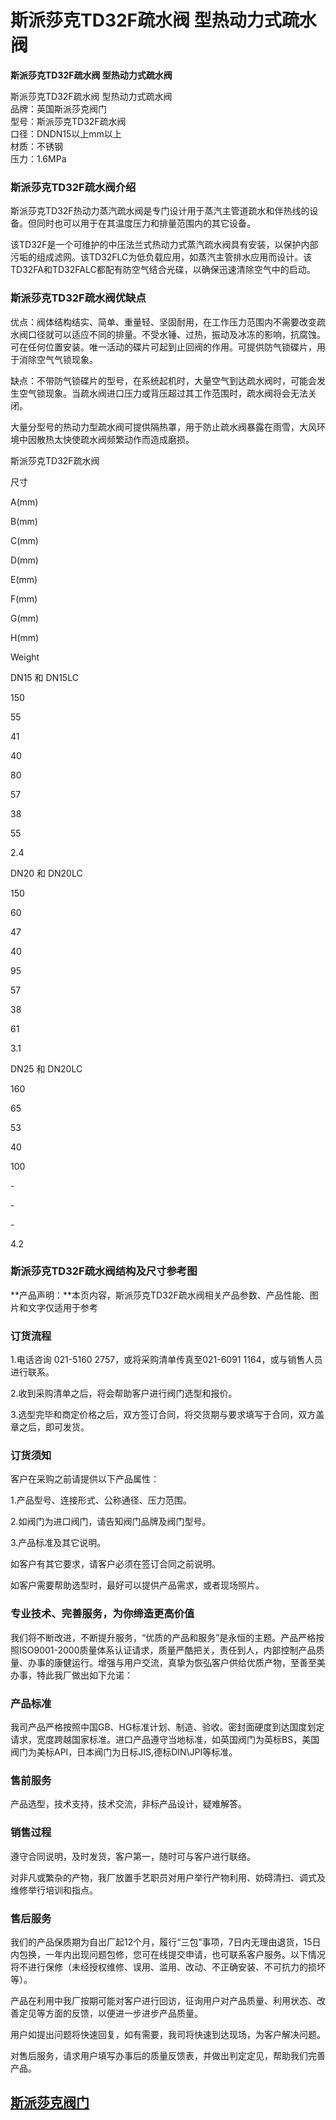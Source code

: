 
# 斯派莎克TD32F疏水阀 型热动力式疏水阀

**斯派莎克TD32F疏水阀 型热动力式疏水阀**

斯派莎克TD32F疏水阀 型热动力式疏水阀  
品牌：英国斯派莎克阀门  
型号：斯派莎克TD32F疏水阀  
口径：DNDN15以上mm以上  
材质：不锈钢  
压力：1.6MPa

### 斯派莎克TD32F疏水阀介绍

斯派莎克TD32F热动力蒸汽疏水阀是专门设计用于蒸汽主管道疏水和伴热线的设备。但同时也可以用于在其温度压力和排量范围内的其它设备。

该TD32F是一个可维护的中压法兰式热动力式蒸汽疏水阀具有安装，以保护内部污垢的组成滤网。该TD32FLC为低负载应用，如蒸汽主管排水应用而设计。该TD32FA和TD32FALC都配有防空气结合光碟，以确保迅速清除空气中的启动。

### 斯派莎克TD32F疏水阀优缺点

优点：阀体结构结实、简单、重量轻、坚固耐用，在工作压力范围内不需要改变疏水阀口径就可以适应不同的排量。不受水锤、过热，振动及冰冻的影响，抗腐蚀。可在任何位置安装。唯一活动的碟片可起到止回阀的作用。可提供防气锁碟片，用于消除空气气锁现象。

缺点：不带防气锁碟片的型号，在系统起机时，大量空气到达疏水阀时，可能会发生空气锁现象。当疏水阀进口压力或背压超过其工作范围时，疏水阀将会无法关闭。

大量分型号的热动力型疏水阀可提供隔热罩，用于防止疏水阀暴露在雨雪，大风环境中因散热太快使疏水阀频繁动作而造成磨损。

斯派莎克TD32F疏水阀

尺寸

A(mm)

B(mm)

C(mm)

D(mm)

E(mm)

F(mm)

G(mm)

H(mm)

Weight

DN15 和 DN15LC

150

55

41

40

80

57

38

55

2.4

DN20 和 DN20LC

150

60

47

40

95

57

38

61

3.1

DN25 和 DN20LC

160

65

53

40

100

\-

\-

\-

4.2

### 斯派莎克TD32F疏水阀结构及尺寸参考图

**产品声明：**本页内容，斯派莎克TD32F疏水阀相关产品参数、产品性能、图片和文字仅适用于参考

### 订货流程

1.电话咨询 021-5160 2757，或将采购清单传真至021-6091 1164，或与销售人员进行联系。

2.收到采购清单之后，将会帮助客户进行阀门选型和报价。

3.选型完毕和商定价格之后，双方签订合同，将交货期与要求填写于合同，双方盖章之后，即可发货。

### 订货须知

客户在采购之前请提供以下产品属性：

1.产品型号、连接形式、公称通径、压力范围。

2.如阀门为进口阀门，请告知阀门品牌及阀门型号。

3.产品标准及其它说明。

如客户有其它要求，请客户必须在签订合同之前说明。

如客户需要帮助选型时，最好可以提供产品需求，或者现场照片。

### 专业技术、完善服务，为你缔造更高价值

我们将不断改进，不断提升服务，“优质的产品和服务”是永恒的主题。产品严格按照ISO9001-2000质量体系认证请求，质量严酷把关，责任到人，内部控制产品质量、办事的康健运行。增强与用户交流，真挚为恢弘客户供给优质产物，至善至美办事，特此我厂做出如下允诺：

### 产品标准

我司产品严格按照中国GB、HG标准计划、制造、验收。密封面硬度到达国度划定请求，宽度跨越国家标准。进口产品遵守当地标准，如英国阀门为英标BS，美国阀门为美标API，日本阀门为日标JIS,德标DIN\\JPI等标准。

### 售前服务

产品选型，技术支持，技术交流，非标产品设计，疑难解答。

### 销售过程

遵守合同说明，及时发货，客户第一，随时可与客户进行联络。

对非凡或繁杂的产物，我厂放置手艺职员对用户举行产物利用、妨碍清扫、调式及维修举行培训和指点。

### 售后服务

我们的产品保质期为自出厂起12个月，履行“三包”事项，7日内无理由退货，15日内包换，一年内出现问题包修，您可在线提交申请，也可联系客户服务。以下情况将不进行保修（未经授权维修、误用、滥用、改动、不正确安装、不可抗力的损坏等）。

产品在利用中我厂按期可能对客户进行回访，征询用户对产品质量、利用状态、改善定见等方面的反馈，以便进一步进步产品质量。

用户如提出问题将快速回复，如有需要，我司将快速到达现场，为客户解决问题。

对售后服务，请求用户填写办事后的质量反馈表，并做出判定定见，帮助我们完善产品。



## [斯派莎克阀门](#)
